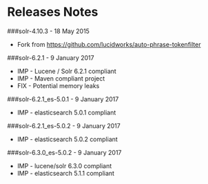 Releases Notes
==============

###solr-4.10.3 - 18 May 2015
 - Fork from https://github.com/lucidworks/auto-phrase-tokenfilter

###solr-6.2.1 - 9 January 2017
- IMP - Lucene / Solr 6.2.1 compliant
- IMP - Maven compliant project
- FIX - Potential memory leaks

###solr-6.2.1_es-5.0.1 - 9 January 2017
- IMP - elasticsearch 5.0.1 compliant

###solr-6.2.1_es-5.0.2 - 9 January 2017
- IMP - elasticsearch 5.0.2 compliant

###solr-6.3.0_es-5.0.2 - 9 January 2017
- IMP - lucene/solr 6.3.0 compliant
- IMP - elasticsearch 5.1.1 compliant

